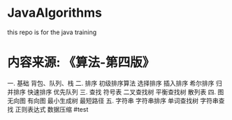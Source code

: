 # JavaAlgorithms
this repo is for the java training

# 内容来源: 《算法-第四版》
  一.  基础
       背包、队列、栈
  二.  排序
       初级排序算法
        选择排序
        插入排序
        希尔排序
       归并排序
       快速排序
       优先队列
   三. 查找
       符号表
       二叉查找树
       平衡查找树
       散列表
   四. 图
       无向图
       有向图
       最小生成树
       最短路径
   五. 字符串
       字符串排序
       单词查找树
       字符串查找
       正则表达式
       数据压缩
#test